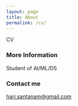 ```yaml
---
layout: page
title: About
permalink: /cv/
---
```


CV
### More Information

Student of AI/ML/DS

### Contact me

[hari.santanam@gmail.com](mailto:hari.santanam@gmail.com)
